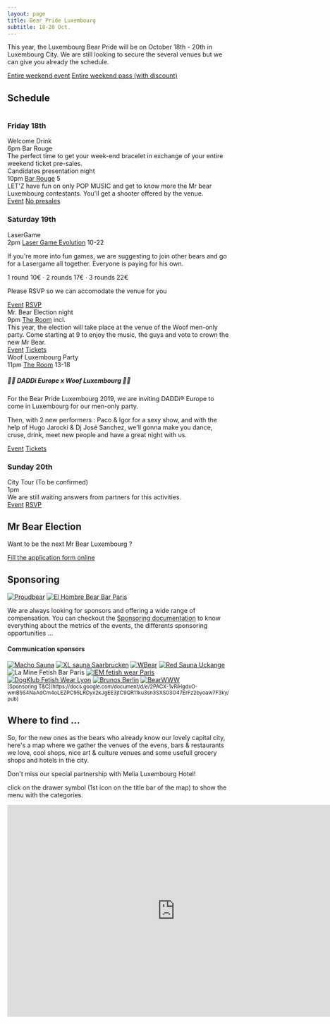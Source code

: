 ```yaml
---
layout: page
title: Bear Pride Luxembourg
subtitle: 18-20 Oct.
---
```


This year, the Luxembourg Bear Pride will be on October 18th - 20th in Luxembourg City. We are still looking to secure the several venues but we can give you already the schedule.

<a href="https://www.facebook.com/events/357291828163605/" class="ui facebook button"><i class="facebook icon"></i> Entire weekend event</a> <a href="https://tickets.bears.lu/e/23/bear-pride-luxembourg-2019?ref=site" class="ui brown button"><i class="ticket alternate  icon"></i> Entire weekend pass (with discount)</a>

## Schedule

<div class="ui three column grid">
<div class="column">
<h3>Friday 18th</h3>
    <div class="ui raised fluid card">
        <div class="content">
            <div class="header">Welcome Drink</div>
            <div class="meta">6pm <i class="small building icon"></i> Bar Rouge</div>
            <div class="description">The perfect time to get your week-end bracelet in exchange of your entire weekend ticket pre-sales.</div>
        </div>
    </div>
    <div class="ui raised fluid card">
        <div class="content">
            <div class="header">Candidates presentation night</div>
            <div class="meta">10pm <a href="https://goo.gl/maps/DHDNxchegTpxjKCcA" class=""><i class="small building icon"></i> Bar Rouge</a> <i class="euro icon"></i>5</div>
            <div class="description">LET'Z have fun on only POP MUSIC and get to know more the Mr bear Luxembourg contestants. You'll get a shooter offered by the venue.</div>
        </div>
        <div class="extra content">
            <div class="ui two buttons">
                <a href="https://www.facebook.com/events/690314754818611/" class="ui  button"><i class="facebook blue icon"></i> Event</a>
                <a href="#" class="ui disabled button"><i class="ticket alternate red icon"></i> No presales</a>
            </div>
        </div>
    </div>
</div>
<div class="column">
    <h3>Saturday 19th</h3>
    <div class="ui raised fluid card">
        <div class="content">
            <div class="header">LaserGame</div>
            <div class="meta">2pm <a href="https://goo.gl/maps/UKzK9Ph7LvqVDefe6" class=""><i class="small building icon"></i> Laser Game Evolution</a> <i class="euro icon"></i>10-22</div>
            <div class="description">
            <p>If you're more into fun games, we are suggesting to join other bears and go for a Lasergame all together. Everyone is paying for his own.</p>
            <p>1 round 10&euro; · 2 rounds 17&euro; · 3 rounds 22&euro;</p>
            <p>Please RSVP so we can accomodate the venue for you <i class="level down alternate icon"></i></p>
            </div>
        </div>
        <div class="extra content">
            <div class="ui two buttons">
                <a href="https://www.facebook.com/events/2166587553451649/" class="ui button"><i class="facebook blue icon"></i> Event</a>
                <a href="https://thibault.typeform.com/to/WH2Btp" class="ui button">RSVP</a>
            </div>
        </div>
    </div>
    <div class="ui raised fluid card">
        <div class="content">
            <div class="header">Mr. Bear Election night</div>
            <div class="meta">9pm <a href="https://goo.gl/maps/CqjByh2eEZFSYMgy8" class=""><i class="small building icon"></i> The Room</a> <i class="euro icon"></i> incl.</div>
            <div class="description">This year, the election will take place at the venue of the Woof men-only party. Come starting at 9 to enjoy the music, the guys and vote to crown the new Mr Bear.</div>
        </div>
        <div class="extra content">
        <div class="ui two buttons">
            <a href="https://www.facebook.com/events/497677773974918/" class="ui disabled button"><i class="facebook blue icon"></i> Event</a>
            <a href="https://tickets.bears.lu/e/22/woof-17-bear-pride-luxembourg-2019" class="ui button"><i class="ticket alternate red icon"></i> Tickets</a>
        </div>
        </div>
    </div>
    <div class="ui raised fluid card">
        <div class="content">
            <div class="header">Woof Luxembourg Party</div>
            <div class="meta">11pm <a href="https://goo.gl/maps/CqjByh2eEZFSYMgy8" class=""><i class="small building icon"></i> The Room</a> <i class="euro icon"></i>13-18</div>
            <div class="description">
                <h5 class="ui grey heading">💪🏼 DADDi Europe x Woof Luxembourg 💪🏼</h5>
<p>For the Bear Pride Luxembourg 2019, we are inviting DADDi® Europe to come in Luxembourg for our men-only party.</p>
<p>Then, with 2 new performers : Paco & Igor for a sexy show, and with the help of Hugo Jarocki & Dj José Sanchez, we'll gonna make you dance, cruse, drink, meet new people and have a great night with us.</p>
            </div>
        </div>
        <div class="extra content">
            <div class="ui two buttons">
                <a href="https://www.facebook.com/events/497677773974918/" class="ui button"><i class="facebook blue icon"></i> Event</a>
                <a href="https://tickets.bears.lu/e/22/woof-17-bear-pride-luxembourg-2019" class="ui button"><i class="ticket alternate red icon"></i> Tickets</a>
            </div>
        </div>
    </div>

</div>
<div class="column">
    <h3>Sunday 20th</h3>
    <div class="ui raised fluid card">
        <div class="content">
            <div class="header">City Tour (To be confirmed)</div>
            <div class="meta">1pm</div>
            <div class="description"><i class="warning red icon"></i>We are still waiting answers from partners for this activities.</div>
        </div>
        <div class="extra content">
            <div class="ui two buttons">
                <a href="" class="ui disabled button"><i class="facebook blue icon"></i> Event</a>
                <a href="#" class="ui disabled button">RSVP</a>
            </div>
        </div>
    </div>
</div>
</div>

## Mr Bear Election

Want to be the next Mr Bear Luxembourg ?

<a href="https://forms.gle/qgskYjs1WU13GUid8" class="ui brown button">Fill the application form online</a>

## Sponsoring

<div class="ui medium rounded images">
    <a href="http://proudbears.com" title="Bear Wear Shop"><img src="uploads/2019/07/28/Proudbear Extend@3x.png" alt="Proudbear" class="ui image"></a>
    <a href="https://www.facebook.com/ElHombreBar/" title="Bear Bar à Paris"><img src="uploads/2019/07/28/El Hombre Extended@3x.png" alt="El Hombre Bear Bar Paris" class="ui image"></a>
</div>

We are always looking for sponsors and offering a wide range of compensation. You can checkout the [Sponsoring documentation](https://docs.google.com/document/d/e/2PACX-1vQJip54iVy5ryeDAR_27EH07-7hl0aUwIReRTd1Er0H7XNZhpztbgDvcnUJ3OLxNnvq-OxXTm6JtjRf/pub) to know everything about the metrics of the events, the differents sponsoring opportunities ...

#### Communication sponsors

<div class="ui mini images">
    <a href="http://machosauna.be/" title="Sauna gay bear à Bruxelles"><img src="uploads/2019/07/28/MachoSauna.jpg" alt="Macho Sauna" class="ui image"></a>
    <a href="http://xl-sauna.de" title="Sauna gay à Saarbrucken"><img src="uploads/2019/07/28/XLSauna@3x.png" alt="XL sauna Saarbrucken" class="ui image"></a>
    <a href="https://wbear.lgbt/" title="Gay bear Instagram like"><img src="uploads/2019/07/28/w-bear.png" alt="WBear" class="ui image"></a>
    <a href="http://redsauna.fr" title="Sauna Gay à Uckange"><img src="uploads/2019/07/28/RedSaunaSquare@3x.png" alt="Red Sauna Uckange" class="ui image"></a>
    <a ref="https://www.bar-mine.fr/" title="Bar Fetish à Paris"><img src="uploads/2019/07/28/la_mine_logo.png" alt="La Mine Fetish Bar Paris" class="ui image"></a>
    <a href="http://iem.fr" title="Sex shop et vestiaire Fetish à Paris"><img src="uploads/2019/07/28/IEM.png" alt="IEM fetish wear Paris" class="ui image"></a>
    <a href="http://dogklub.com" title="Sex shop et vestiaire Fetish à Lyon"><img src="uploads/2019/07/28/Dogklub.png" alt="DogKlub Fetish Wear Lyon" class="ui image"></a>
    <a href="http://brunos.de" title="Sex shop et vestairei gay à Berlin et Cologne"><img src="uploads/2019/07/28/Brunos.png" alt="Brunos Berlin" class="ui middle aligned image"></a>
    <a href="https://www.bearwww.com/" title="Rencontre bear"><img src="uploads/2019/07/28/bearwww.png" alt="BearWWW" class="ui middle aligned image"></a>
</div>
<small>[Sponsoring T&C](https://docs.google.com/document/d/e/2PACX-1vRiHgdxO-wmB5S4NaAdCm4oLEZPC95LRDyx2kJgEE3jtC9QR11ku3sn3SXS03O47ErFz2byoaw7F3ky/pub)</small>

## Where to find ...

So, for the new ones as the bears who already know our lovely capital city, here's a map where we gather the venues of the evens, bars & restaurants we love, cool shops, nice art & culture venues and some usefull grocery shops and hotels in the city.

Don't miss our special partnership with Melia Luxembourg Hotel!

<i class="info circle blue icon"></i>click on the drawer symbol (1st icon on the title bar of the map) to show the menu with the categories.

<iframe src="https://www.google.com/maps/d/u/1/embed?mid=1Y5-12S01_kVDaGj8hVwH4rOFlIORfDgS" width="760" height="480" style="border:none"></iframe>
